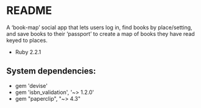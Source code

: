 # README

A ‘book-map’ social app that lets users log in, find books by place/setting, and save books to their ‘passport’ to create a map of books they have read keyed to places. 

* Ruby 2.2.1

## System dependencies: 
  * gem 'devise'
  * gem 'isbn_validation', '~> 1.2.0'
  * gem "paperclip", "~> 4.3"


